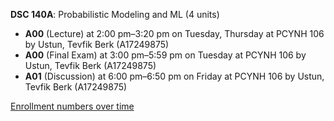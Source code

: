 **DSC 140A**: Probabilistic Modeling and ML (4 units)

- **A00** (Lecture) at 2:00 pm–3:20 pm on Tuesday, Thursday at PCYNH 106 by Ustun, Tevfik Berk (A17249875)
- **A00** (Final Exam) at 3:00 pm–5:59 pm on Tuesday at PCYNH 106 by Ustun, Tevfik Berk (A17249875)
- **A01** (Discussion) at 6:00 pm–6:50 pm on Friday at PCYNH 106 by Ustun, Tevfik Berk (A17249875)

[Enrollment numbers over time](./DSC140A.tsv)
